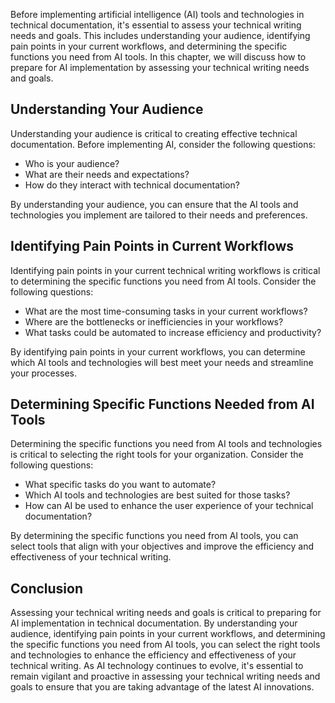 
Before implementing artificial intelligence (AI) tools and technologies in technical documentation, it's essential to assess your technical writing needs and goals. This includes understanding your audience, identifying pain points in your current workflows, and determining the specific functions you need from AI tools. In this chapter, we will discuss how to prepare for AI implementation by assessing your technical writing needs and goals.

Understanding Your Audience
---------------------------

Understanding your audience is critical to creating effective technical documentation. Before implementing AI, consider the following questions:

* Who is your audience?
* What are their needs and expectations?
* How do they interact with technical documentation?

By understanding your audience, you can ensure that the AI tools and technologies you implement are tailored to their needs and preferences.

Identifying Pain Points in Current Workflows
--------------------------------------------

Identifying pain points in your current technical writing workflows is critical to determining the specific functions you need from AI tools. Consider the following questions:

* What are the most time-consuming tasks in your current workflows?
* Where are the bottlenecks or inefficiencies in your workflows?
* What tasks could be automated to increase efficiency and productivity?

By identifying pain points in your current workflows, you can determine which AI tools and technologies will best meet your needs and streamline your processes.

Determining Specific Functions Needed from AI Tools
---------------------------------------------------

Determining the specific functions you need from AI tools and technologies is critical to selecting the right tools for your organization. Consider the following questions:

* What specific tasks do you want to automate?
* Which AI tools and technologies are best suited for those tasks?
* How can AI be used to enhance the user experience of your technical documentation?

By determining the specific functions you need from AI tools, you can select tools that align with your objectives and improve the efficiency and effectiveness of your technical writing.

Conclusion
----------

Assessing your technical writing needs and goals is critical to preparing for AI implementation in technical documentation. By understanding your audience, identifying pain points in your current workflows, and determining the specific functions you need from AI tools, you can select the right tools and technologies to enhance the efficiency and effectiveness of your technical writing. As AI technology continues to evolve, it's essential to remain vigilant and proactive in assessing your technical writing needs and goals to ensure that you are taking advantage of the latest AI innovations.
